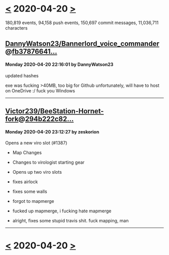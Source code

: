 # [<](2020-04-19.md) 2020-04-20 [>](2020-04-21.md)

180,819 events, 94,158 push events, 150,697 commit messages, 11,036,711 characters


## [DannyWatson23/Bannerlord_voice_commander](https://github.com/DannyWatson23/Bannerlord_voice_commander)@[fb37876641...](https://github.com/DannyWatson23/Bannerlord_voice_commander/commit/fb3787664157a2416390566132d11ec73974243c)
#### Monday 2020-04-20 22:16:01 by DannyWatson23

updated hashes

exe was fucking >40MB, too big for Github unfortunately, will have to host on OneDrive :/ fuck you Windows

---
## [Victor239/BeeStation-Hornet-fork](https://github.com/Victor239/BeeStation-Hornet-fork)@[294b222c82...](https://github.com/Victor239/BeeStation-Hornet-fork/commit/294b222c82d53126c3f2238734aaad8e5ef0476c)
#### Monday 2020-04-20 23:12:27 by zeskorion

Opens a new viro slot (#1387)

* Map Changes

* Changes to virologist starting gear

* Opens up two viro slots

* fixes airlock

* fixes some walls

* forgot to mapmerge

* fucked up mapmerge, i fucking hate mapmerge

* alright, fixes some stupid travis shit. fuck mapping, man

---

# [<](2020-04-19.md) 2020-04-20 [>](2020-04-21.md)

